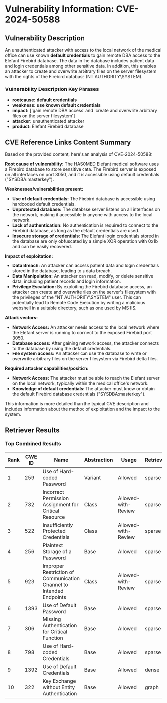 # Vulnerability Information: CVE-2024-50588

## Vulnerability Description
An unauthenticated attacker with access to the local network of the medical office can use known **default credentials** to gain remote DBA access to the Elefant Firebird database. The data in the database includes patient data and login credentials among other sensitive data. In addition, this enables an attacker to create and overwrite arbitrary files on the server filesystem with the rights of the Firebird database (NT AUTHORITY\SYSTEM).

### Vulnerability Description Key Phrases
- **rootcause:** **default credentials**
- **weakness:** **use known default credentials**
- **impact:** ['gain remote DBA access' and 'create and overwrite arbitrary files on the server filesystem']
- **attacker:** unauthenticated attacker
- **product:** Elefant Firebird database

## CVE Reference Links Content Summary
Based on the provided content, here's an analysis of CVE-2024-50588:

**Root cause of vulnerability:**
The HASOMED Elefant medical software uses a Firebird database to store sensitive data. The Firebird server is exposed on all interfaces on port 3050, and it is accessible using default credentials ("SYSDBA:masterkey").

**Weaknesses/vulnerabilities present:**
- **Use of default credentials:** The Firebird database is accessible using hardcoded default credentials.
- **Unprotected database:** The database server listens on all interfaces on the network, making it accessible to anyone with access to the local network.
- **Lack of authentication:**  No authentication is required to connect to the Firebird database, as long as the default credentials are used.
- **Insecure storage of credentials**: The Elefant login credentials stored in the database are only obfuscated by a simple XOR operation with 0x1b and can be easily recovered.

**Impact of exploitation:**
- **Data Breach:** An attacker can access patient data and login credentials stored in the database, leading to a data breach.
- **Data Manipulation:** An attacker can read, modify, or delete sensitive data, including patient records and login information.
- **Privilege Escalation:** By exploiting the Firebird database access, an attacker can create and overwrite files on the server's filesystem with the privileges of the "NT AUTHORITY\SYSTEM" user. This can potentially lead to Remote Code Execution by writing a malicious webshell in a suitable directory, such as one used by MS IIS.

**Attack vectors:**
- **Network Access:** An attacker needs access to the local network where the Elefant server is running to connect to the exposed Firebird port 3050.
- **Database access:** After gaining network access, the attacker connects to the database by using the default credentials.
- **File system access:** An attacker can use the database to write or overwrite arbitrary files on the server filesystem via Firebird delta files.

**Required attacker capabilities/position:**
- **Network Access:** The attacker must be able to reach the Elefant server on the local network, typically within the medical office's network.
- **Knowledge of default credentials:** The attacker must know or obtain the default Firebird database credentials ("SYSDBA:masterkey").

This information is more detailed than the typical CVE description and includes information about the method of exploitation and the impact to the system.

## Retriever Results

### Top Combined Results

| Rank | CWE ID | Name | Abstraction | Usage  | Retrievers | Individual Scores |
|------|--------|------|-------------|-------|------------|-------------------|
| 1 | 259 | Use of Hard-coded Password | Variant | Allowed | sparse | 0.444 |
| 2 | 732 | Incorrect Permission Assignment for Critical Resource | Class | Allowed-with-Review | sparse | 0.431 |
| 3 | 522 | Insufficiently Protected Credentials | Class | Allowed-with-Review | sparse | 0.429 |
| 4 | 256 | Plaintext Storage of a Password | Base | Allowed | sparse | 0.427 |
| 5 | 923 | Improper Restriction of Communication Channel to Intended Endpoints | Class | Allowed-with-Review | sparse | 0.425 |
| 6 | 1393 | Use of Default Password | Base | Allowed | sparse | 0.424 |
| 7 | 306 | Missing Authentication for Critical Function | Base | Allowed | sparse | 0.423 |
| 8 | 798 | Use of Hard-coded Credentials | Base | Allowed | sparse | 0.423 |
| 9 | 1392 | Use of Default Credentials | Base | Allowed | dense | 0.480 |
| 10 | 322 | Key Exchange without Entity Authentication | Base | Allowed | graph | 0.002 |

